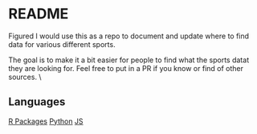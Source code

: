 # README 

Figured I would use this as a repo to document and update where to find data for various different sports.

The goal is to make it a bit easier for people to find what the sports datat they are looking for. Feel free to put in a PR if you know or find of other sources. \

## Languages 

[R Packages](R/Data.md)
[Python](Python/Data.md)
[JS](JS/Data.md)